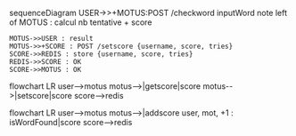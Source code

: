 sequenceDiagram
    USER->>+MOTUS:POST /checkword  inputWord
    note left of MOTUS : calcul nb tentative + score

    MOTUS->>USER : result
    MOTUS->>+SCORE : POST /setscore {username, score, tries}
    SCORE->>REDIS : store {username, score, tries}
    REDIS->>SCORE : OK
    SCORE->>MOTUS : OK

flowchart LR
    user-->motus
    motus-->|getscore|score
    motus-->|setscore|score
    score-->redis
    
flowchart LR
    user-->motus
    motus-->|addscore user,  mot, +1 : isWordFound|score
    score-->redis
    
